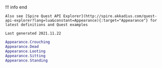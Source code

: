 !!! info end

    Also see [Spire Quest API Explorer](http://spire.akkadius.com/quest-api-explorer?lang=lua&constant=Appearance){:target="Appearance"} for latest definitions and Quest examples

    Last generated 2021.11.22

``` lua
Appearance.Crouching
Appearance.Dead
Appearance.Looting
Appearance.Sitting
Appearance.Standing

```
